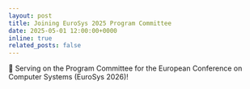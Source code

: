 ```yaml
---
layout: post
title: Joining EuroSys 2025 Program Committee
date: 2025-05-01 12:00:00+0000
inline: true
related_posts: false
---
```


🔗 Serving on the Program Committee for the European Conference on Computer Systems (EuroSys 2026)!